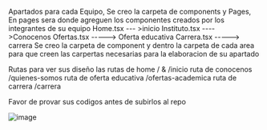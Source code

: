 Apartados para cada Equipo, Se creo la carpeta de components  y Pages, 
En pages 
sera donde agreguen los componentes creados por los  integrantes de su equipo
Home.tsx --- >inicio 
Instituto.tsx ---->Conocenos
Ofertas.tsx -----> Oferta educativa 
Carrera.tsx ----->  carrera
Se creo la carpeta de component y dentro la carpeta de cada area para que creen las carpertas necesarias para la elaboracion de su apartado

Rutas para ver sus diseño 
las rutas de home /  & /inicio
ruta de conocenos /quienes-somos
ruta de oferta educativa /ofertas-academica
ruta de carrera /carrera

Favor de provar sus codigos antes de subirlos al repo 




![image](https://github.com/user-attachments/assets/84756bf0-12bc-4525-a491-85c94d5def29)

